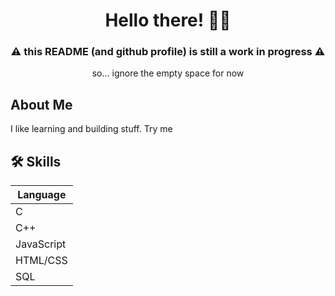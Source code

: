 # <div align="center"> Hello there! 🧔‍♂️ </div>

### <div align="center"> ⚠️ this README (and github profile) is still a work in progress ⚠️ </div>
<div align="center"> so... ignore the empty space for now </div> 

## About Me
I like learning and building stuff. Try me

## 🛠 Skills
| Language |
|-------|
| C |
| C++ |
| JavaScript |
| HTML/CSS | 
| SQL |
